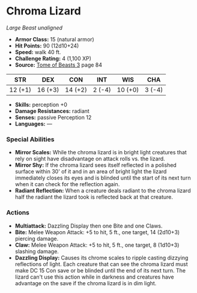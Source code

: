 # Chroma Lizard

*Large* *Beast* *unaligned*

- **Armor Class:** 15 (natural armor)
- **Hit Points:** 90 (12d10+24)
- **Speed:** walk 40 ft.
- **Challenge Rating:** 4 (1,100 XP)
- **Source:** [Tome of Beasts 3](https://koboldpress.com/kpstore/product/tome-of-beasts-3-for-5th-edition/) page 84

| STR | DEX | CON | INT | WIS | CHA |
| --- | --- | --- | --- | --- | --- |
| 12 (+1) | 16 (+3) | 14 (+2) | 2 (-4) | 10 (+0) | 3 (-4) |

- **Skills:** perception +0
- **Damage Resistances:** radiant
- **Senses:** passive Perception 12
- **Languages:** —

### Special Abilities

- **Mirror Scales:** While the chroma lizard is in bright light creatures that rely on sight have disadvantage on attack rolls vs. the lizard.
- **Mirror Shy:** If the chroma lizard sees itself reflected in a polished surface within 30' of it and in an area of bright light the lizard immediately closes its eyes and is blinded until the start of its next turn when it can check for the reflection again.
- **Radiant Reflection:** When a creature deals radiant to the chroma lizard half the radiant the lizard took is reflected back at that creature.

### Actions

- **Multiattack:** Dazzling Display then one Bite and one Claws.
- **Bite:** Melee Weapon Attack: +5 to hit, 5 ft., one target, 14 (2d10+3) piercing damage.
- **Claw:** Melee Weapon Attack: +5 to hit, 5 ft., one target, 8 (1d10+3) slashing damage.
- **Dazzling Display:** Causes its chrome scales to ripple casting dizzying reflections of light. Each creature that can see the chroma lizard must make DC 15 Con save or be blinded until the end of its next turn. The lizard can't use this action while in darkness and creatures have advantage on the save if the chroma lizard is in dim light.


